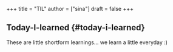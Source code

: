 +++
title = "TIL"
author = ["sina"]
draft = false
+++

## Today-I-learned {#today-i-learned}

These are little shortform learnings... we learn a little
everyday :)
